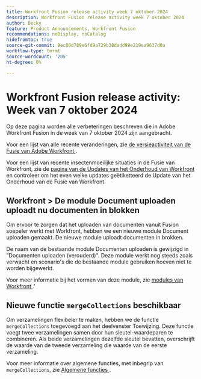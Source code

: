 ```yaml
---
title: Workfront Fusion release activity week 7 oktober 2024
description: Workfront Fusion release activity week 7 oktober 2024
author: Becky
feature: Product Announcements, Workfront Fusion
recommendations: noDisplay, noCatalog
hidefromtoc: true
source-git-commit: 9ec80d789e6fd9a729b38dadd99e219ea9637d0a
workflow-type: tm+mt
source-wordcount: '205'
ht-degree: 0%

---
```


# Workfront Fusion release activity: Week van 7 oktober 2024

Op deze pagina worden alle verbeteringen beschreven die in Adobe Workfront Fusion in de week van 7 oktober 2024 zijn aangebracht.

Voor een lijst van alle recente veranderingen, zie [ de versieactiviteit van de Fusie van Adobe Workfront ](../../../product-announcements/product-releases/fusion-release-activity/fusion-release-activity.md).

Voor een lijst van recente insectenmoeilijke situaties in de Fusie van Workfront, zie de [ pagina van de Updates van het Onderhoud van Workfront ](https://experienceleague.adobe.com/docs/workfront-known-issues/releases/current-updates.html) en controleer om het even welke updates geëtiketteerd de Update van het Onderhoud van de Fusie van Workfront.

## Workfront > De module Document uploaden uploadt nu documenten in blokken

Om ervoor te zorgen dat het uploaden van documenten vanuit Fusion soepeler werkt met Workfront, hebben we een nieuwe module Document uploaden gemaakt. De nieuwe module uploadt documenten in brokken.

De naam van de bestaande module Documenten uploaden is gewijzigd in &quot;Documenten uploaden (verouderd)&quot;. Deze module werkt nog steeds zoals verwacht en scenario&#39;s die de bestaande module gebruiken hoeven niet te worden bijgewerkt.

Voor meer informatie bij het vormen van deze module, zie [ modules van Workfront ](/help/quicksilver/workfront-fusion/apps-and-their-modules/workfront-modules.md#actions).&#39;

## Nieuwe functie `mergeCollections` beschikbaar

Om verzamelingen flexibeler te maken, hebben we de functie `mergeCollections` toegevoegd aan het deelvenster Toewijzing. Deze functie voegt twee verzamelingen samen door hun sleutel-waardeparen te combineren. Als beide verzamelingen dezelfde sleutel bevatten, overschrijft de waarde van de tweede verzameling die waarde van de eerste verzameling.

Voor meer informatie over algemene functies, met inbegrip van `mergeCollections`, zie [ Algemene functies ](/help/quicksilver/workfront-fusion/functions/general-functions.md).
